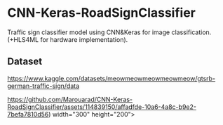 # CNN-Keras-RoadSignClassifier
Traffic sign classifier model using CNN&amp;Keras for image classification. (+HLS4ML for hardware implementation). 

## Dataset

https://www.kaggle.com/datasets/meowmeowmeowmeowmeow/gtsrb-german-traffic-sign/data

https://github.com/Marouarad/CNN-Keras-RoadSignClassifier/assets/114839150/affadfde-10a6-4a8c-b9e2-7befa7810d56) width="300" height="200">



